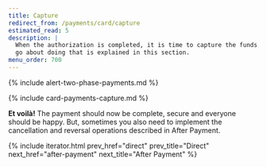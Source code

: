 ```yaml
---
title: Capture
redirect_from: /payments/card/capture
estimated_read: 5
description: |
  When the authorization is completed, it is time to capture the funds. How you
  go about doing that is explained in this section.
menu_order: 700
---
```


{% include alert-two-phase-payments.md %}

{% include card-payments-capture.md %}

**Et voilà!** The payment should now be complete, secure and
everyone should be happy. But, sometimes you also need to implement the
cancellation and reversal operations described in After Payment.

{% include iterator.html prev_href="direct"
                         prev_title="Direct"
                         next_href="after-payment"
                         next_title="After Payment" %}
